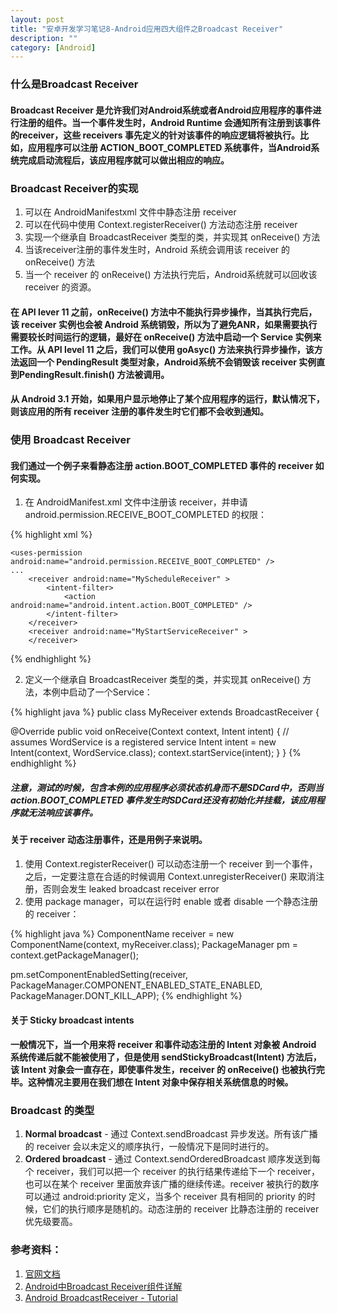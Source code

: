 ```yaml
---
layout: post
title: "安卓开发学习笔记8-Android应用四大组件之Broadcast Receiver"
description: ""
category: [Android]
---
```


### 什么是Broadcast Receiver

#### Broadcast Receiver 是允许我们对Android系统或者Android应用程序的事件进行注册的组件。当一个事件发生时，Android Runtime 会通知所有注册到该事件的receiver，这些 receivers 事先定义的针对该事件的响应逻辑将被执行。比如，应用程序可以注册 ACTION_BOOT_COMPLETED 系统事件，当Android系统完成启动流程后，该应用程序就可以做出相应的响应。

### Broadcast Receiver的实现
1. 可以在 AndroidManifestxml 文件中静态注册 receiver
2. 可以在代码中使用 Context.registerReceiver() 方法动态注册 receiver
3. 实现一个继承自 BroadcastReceiver 类型的类，并实现其 onReceive() 方法
4. 当该receiver注册的事件发生时，Android 系统会调用该 receiver 的 onReceive() 方法
5. 当一个 receiver 的 onReceive() 方法执行完后，Android系统就可以回收该 receiver 的资源。

#### 在 API lever 11 之前，onReceive() 方法中不能执行异步操作，当其执行完后，该 receiver 实例也会被 Android 系统销毁，所以为了避免ANR，如果需要执行需要较长时间运行的逻辑，最好在 onReceive() 方法中启动一个 Service 实例来工作。从 API level 11 之后，我们可以使用 goAsyc() 方法来执行异步操作，该方法返回一个 PendingResult 类型对象，Android系统不会销毁该 receiver 实例直到PendingResult.finish() 方法被调用。 

#### 从 Android 3.1 开始，如果用户显示地停止了某个应用程序的运行，默认情况下，则该应用的所有 receiver 注册的事件发生时它们都不会收到通知。

### 使用 Broadcast Receiver

#### 我们通过一个例子来看静态注册 action.BOOT_COMPLETED 事件的 receiver 如何实现。
1. 在 AndroidManifest.xml 文件中注册该 receiver，并申请 android.permission.RECEIVE_BOOT_COMPLETED 的权限：

{% highlight xml %}
<?xml version="1.0" encoding="utf-8"?>
    <uses-permission android:name="android.permission.RECEIVE_BOOT_COMPLETED" />
    ...
        <receiver android:name="MyScheduleReceiver" >
            <intent-filter>
                <action android:name="android.intent.action.BOOT_COMPLETED" />
            </intent-filter>
        </receiver>
        <receiver android:name="MyStartServiceReceiver" >
        </receiver>
{% endhighlight %}

2. 定义一个继承自 BroadcastReceiver 类型的类，并实现其 onReceive() 方法，本例中启动了一个Service：

{% highlight java %}
public class MyReceiver extends BroadcastReceiver {

  @Override
  public void onReceive(Context context, Intent intent) {
    // assumes WordService is a registered service
    Intent intent = new Intent(context, WordService.class);
    context.startService(intent);
  }
} 
{% endhighlight %}

##### 注意，测试的时候，包含本例的应用程序必须状态机身而不是SDCard中，否则当 action.BOOT_COMPLETED 事件发生时SDCard还没有初始化并挂载，该应用程序就无法响应该事件。

#### 关于 receiver 动态注册事件，还是用例子来说明。
1. 使用 Context.registerReceiver() 可以动态注册一个 receiver 到一个事件，之后，一定要注意在合适的时候调用 Context.unregisterReceiver() 来取消注册，否则会发生 leaked broadcast receiver error
2. 使用 package manager，可以在运行时 enable 或者 disable 一个静态注册的 receiver：

{% highlight java %}
ComponentName receiver = new ComponentName(context, myReceiver.class);
PackageManager pm = context.getPackageManager();

pm.setComponentEnabledSetting(receiver, 
  PackageManager.COMPONENT_ENABLED_STATE_ENABLED,
  PackageManager.DONT_KILL_APP); 
{% endhighlight %}

#### 关于 Sticky broadcast intents

#### 一般情况下，当一个用来将 receiver 和事件动态注册的 Intent 对象被 Android 系统传递后就不能被使用了，但是使用 sendStickyBroadcast(Intent) 方法后，该 Intent 对象会一直存在，即使事件发生，receiver 的 onReceive() 也被执行完毕。这种情况主要用在我们想在 Intent 对象中保存相关系统信息的时候。

### Broadcast 的类型
1. __Normal broadcast__  - 通过 Context.sendBroadcast 异步发送。所有该广播的 receiver 会以未定义的顺序执行，一般情况下是同时进行的。
2. __Ordered broadcast__ - 通过 Context.sendOrderedBroadcast 顺序发送到每个 receiver，我们可以把一个 receiver 的执行结果传递给下一个 receiver，也可以在某个 receiver 里面放弃该广播的继续传递。receiver 被执行的数序可以通过 android:priority 定义，当多个 receiver 具有相同的 priority 的时候，它们的执行顺序是随机的。动态注册的 receiver 比静态注册的 receiver 优先级要高。

### 参考资料：

1. [官网文档][1]
2. [Android中Broadcast Receiver组件详解][2]
3. [Android BroadcastReceiver - Tutorial][3]

[1]: http://developer.android.com/reference/android/content/BroadcastReceiver.html
[2]: http://blog.csdn.net/zuolongsnail/article/details/6450156
[3]: http://www.vogella.com/tutorials/AndroidBroadcastReceiver/article.html

